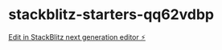# stackblitz-starters-qq62vdbp

[Edit in StackBlitz next generation editor ⚡️](https://stackblitz.com/~/github.com/igor2000xp/stackblitz-starters-qq62vdbp)
